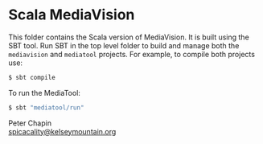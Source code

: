 
Scala MediaVision
=================

This folder contains the Scala version of MediaVision. It is built using the SBT tool. Run SBT
in the top level folder to build and manage both the `mediavision` and `mediatool` projects. For
example, to compile both projects use:

```bash
$ sbt compile
```

To run the MediaTool:

```bash
$ sbt "mediatool/run"
```

Peter Chapin  
spicacality@kelseymountain.org  
